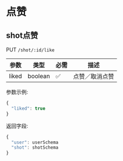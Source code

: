 # 点赞

## shot点赞

PUT `/shot/:id/like`

|参数|类型|必需|描述|
|---|---|---|---|
|liked|boolean|✅|点赞／取消点赞|

参数示例:

```js
{
  "liked": true
}
```

返回字段:

```js
{
  "user": userSchema
  "shot": shotSchema
}
```
